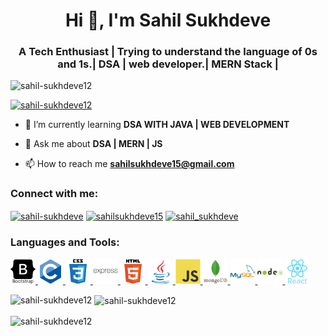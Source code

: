 <h1 align="center">Hi 👋, I'm Sahil Sukhdeve</h1>
<h3 align="center">A Tech Enthusiast | Trying to understand the language of 0s and 1s.| DSA | web developer.| MERN Stack |</h3>

<p align="left"> <img src="https://komarev.com/ghpvc/?username=sahil-sukhdeve12&label=Profile%20views&color=0e75b6&style=flat" alt="sahil-sukhdeve12" /> </p>

<p align="left"> <a href="https://github.com/ryo-ma/github-profile-trophy"><img src="https://github-profile-trophy.vercel.app/?username=sahil-sukhdeve12" alt="sahil-sukhdeve12" /></a> </p>

- 🌱 I’m currently learning **DSA WITH JAVA | WEB DEVELOPMENT**

- 💬 Ask me about **DSA | MERN | JS**

- 📫 How to reach me **sahilsukhdeve15@gmail.com**

<h3 align="left">Connect with me:</h3>
<p align="left">
<a href="https://linkedin.com/in/sahil-sukhdeve" target="blank"><img align="center" src="https://raw.githubusercontent.com/rahuldkjain/github-profile-readme-generator/master/src/images/icons/Social/linked-in-alt.svg" alt="sahil-sukhdeve" height="30" width="40" /></a>
<a href="https://www.leetcode.com/sahilsukhdeve15" target="blank"><img align="center" src="https://raw.githubusercontent.com/rahuldkjain/github-profile-readme-generator/master/src/images/icons/Social/leet-code.svg" alt="sahilsukhdeve15" height="30" width="40" /></a>
<a href="https://auth.geeksforgeeks.org/user/sahil_sukhdeve" target="blank"><img align="center" src="https://raw.githubusercontent.com/rahuldkjain/github-profile-readme-generator/master/src/images/icons/Social/geeks-for-geeks.svg" alt="sahil_sukhdeve" height="30" width="40" /></a>
</p>

<h3 align="left">Languages and Tools:</h3>
<p align="left"> <a href="https://getbootstrap.com" target="_blank" rel="noreferrer"> <img src="https://raw.githubusercontent.com/devicons/devicon/master/icons/bootstrap/bootstrap-plain-wordmark.svg" alt="bootstrap" width="40" height="40"/> </a> <a href="https://www.cprogramming.com/" target="_blank" rel="noreferrer"> <img src="https://raw.githubusercontent.com/devicons/devicon/master/icons/c/c-original.svg" alt="c" width="40" height="40"/> </a> <a href="https://www.w3schools.com/css/" target="_blank" rel="noreferrer"> <img src="https://raw.githubusercontent.com/devicons/devicon/master/icons/css3/css3-original-wordmark.svg" alt="css3" width="40" height="40"/> </a> <a href="https://expressjs.com" target="_blank" rel="noreferrer"> <img src="https://raw.githubusercontent.com/devicons/devicon/master/icons/express/express-original-wordmark.svg" alt="express" width="40" height="40"/> </a> <a href="https://www.w3.org/html/" target="_blank" rel="noreferrer"> <img src="https://raw.githubusercontent.com/devicons/devicon/master/icons/html5/html5-original-wordmark.svg" alt="html5" width="40" height="40"/> </a> <a href="https://www.java.com" target="_blank" rel="noreferrer"> <img src="https://raw.githubusercontent.com/devicons/devicon/master/icons/java/java-original.svg" alt="java" width="40" height="40"/> </a> <a href="https://developer.mozilla.org/en-US/docs/Web/JavaScript" target="_blank" rel="noreferrer"> <img src="https://raw.githubusercontent.com/devicons/devicon/master/icons/javascript/javascript-original.svg" alt="javascript" width="40" height="40"/> </a> <a href="https://www.mongodb.com/" target="_blank" rel="noreferrer"> <img src="https://raw.githubusercontent.com/devicons/devicon/master/icons/mongodb/mongodb-original-wordmark.svg" alt="mongodb" width="40" height="40"/> </a> <a href="https://www.mysql.com/" target="_blank" rel="noreferrer"> <img src="https://raw.githubusercontent.com/devicons/devicon/master/icons/mysql/mysql-original-wordmark.svg" alt="mysql" width="40" height="40"/> </a> <a href="https://nodejs.org" target="_blank" rel="noreferrer"> <img src="https://raw.githubusercontent.com/devicons/devicon/master/icons/nodejs/nodejs-original-wordmark.svg" alt="nodejs" width="40" height="40"/> </a> <a href="https://reactjs.org/" target="_blank" rel="noreferrer"> <img src="https://raw.githubusercontent.com/devicons/devicon/master/icons/react/react-original-wordmark.svg" alt="react" width="40" height="40"/> </a> </p>

<p><img align="left" src="https://github-readme-stats.vercel.app/api/top-langs?username=sahil-sukhdeve12&show_icons=true&locale=en&layout=compact" alt="sahil-sukhdeve12" /></p>

<p>&nbsp;<img align="center" src="https://github-readme-stats.vercel.app/api?username=sahil-sukhdeve12&show_icons=true&locale=en" alt="sahil-sukhdeve12" /></p>

<p><img align="center" src="https://github-readme-streak-stats.herokuapp.com/?user=sahil-sukhdeve12&" alt="sahil-sukhdeve12" /></p>

